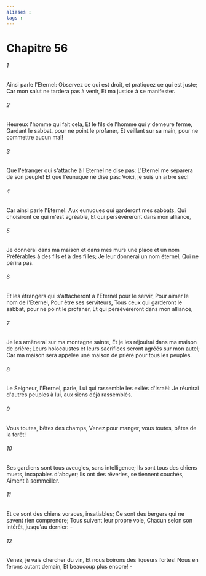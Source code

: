 ```yaml
---
aliases : 
tags : 
---
```


# Chapitre 56

###### 1
Ainsi parle l'Eternel: Observez ce qui est droit, et pratiquez ce qui est juste; Car mon salut ne tardera pas à venir, Et ma justice à se manifester.
###### 2
Heureux l'homme qui fait cela, Et le fils de l'homme qui y demeure ferme, Gardant le sabbat, pour ne point le profaner, Et veillant sur sa main, pour ne commettre aucun mal!
###### 3
Que l'étranger qui s'attache à l'Eternel ne dise pas: L'Eternel me séparera de son peuple! Et que l'eunuque ne dise pas: Voici, je suis un arbre sec!
###### 4
Car ainsi parle l'Eternel: Aux eunuques qui garderont mes sabbats, Qui choisiront ce qui m'est agréable, Et qui persévéreront dans mon alliance,
###### 5
Je donnerai dans ma maison et dans mes murs une place et un nom Préférables à des fils et à des filles; Je leur donnerai un nom éternel, Qui ne périra pas.
###### 6
Et les étrangers qui s'attacheront à l'Eternel pour le servir, Pour aimer le nom de l'Eternel, Pour être ses serviteurs, Tous ceux qui garderont le sabbat, pour ne point le profaner, Et qui persévéreront dans mon alliance,
###### 7
Je les amènerai sur ma montagne sainte, Et je les réjouirai dans ma maison de prière; Leurs holocaustes et leurs sacrifices seront agréés sur mon autel; Car ma maison sera appelée une maison de prière pour tous les peuples.
###### 8
Le Seigneur, l'Eternel, parle, Lui qui rassemble les exilés d'Israël: Je réunirai d'autres peuples à lui, aux siens déjà rassemblés.
###### 9
Vous toutes, bêtes des champs, Venez pour manger, vous toutes, bêtes de la forêt!
###### 10
Ses gardiens sont tous aveugles, sans intelligence; Ils sont tous des chiens muets, incapables d'aboyer; Ils ont des rêveries, se tiennent couchés, Aiment à sommeiller.
###### 11
Et ce sont des chiens voraces, insatiables; Ce sont des bergers qui ne savent rien comprendre; Tous suivent leur propre voie, Chacun selon son intérêt, jusqu'au dernier: -
###### 12
Venez, je vais chercher du vin, Et nous boirons des liqueurs fortes! Nous en ferons autant demain, Et beaucoup plus encore! -
